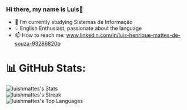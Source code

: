 ### Hi there, my name is Luis👋

- 🌱 I’m currently studying Sistemas de Informação
- 💡 English Enthusiast, passionate about the language
- 📫 How to reach me: www.linkedin.com/in/luis-henrique-mattes-de-souza-93286820b

# 📊 GitHub Stats:
![luishmattes's Stats](https://github-readme-stats.vercel.app/api?username=luishmattes&theme=vue-dark&show_icons=true&hide_border=true&count_private=true) <br/>
![luishmattes's Streak](https://github-readme-streak-stats.herokuapp.com/?user=luishmattes&theme=vue-dark&hide_border=true)<br/>
![luishmattes's Top Languages](https://github-readme-stats.vercel.app/api/top-langs/?username=luishmattes&theme=vue-dark&show_icons=true&hide_border=true&layout=compact)<br/>

<!--
**luishmattes/luishmattes** is a ✨ _special_ ✨ repository because its `README.md` (this file) appears on your GitHub profile.

Here are some ideas to get you started:

- 🔭 I’m currently working on ...
- 🌱 I’m currently learning ...
- 👯 I’m looking to collaborate on ...
- 🤔 I’m looking for help with ...
- 💬 Ask me about ...
- 📫 How to reach me: ...
- 😄 Pronouns: ...
- ⚡ Fun fact: ...
-->
